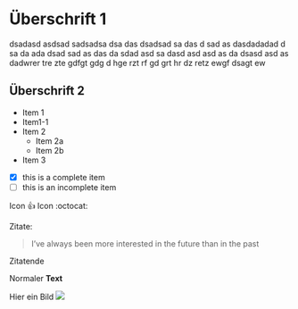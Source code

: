 
# Überschrift 1

dsadasd asdsad sadsadsa dsa das dsadsad sa das d sad as dasdadadad d sa da
ada dsad sad as das da
sdad asd sa dasd asd asd as da dsasd
asd as dadwrer tre zte gdfgt gdg d hge rzt rf gd grt hr dz retz ewgf dsagt ew

## Überschrift 2
* Item 1
* Item1-1
* Item 2
  * Item 2a
  * Item 2b
* Item 3

- [x] this is a complete item
- [ ] this is an incomplete item

Icon :+1: 
Icon :octocat:

Zitate:
> I’ve always been more interested in the future than in the past 

Zitatende

Normaler __Text__

Hier ein Bild
<img src="https://upload.wikimedia.org/wikipedia/commons/c/c1/Sybilla_Ma%C5%82gorzata_Piast%C3%B3wna.jpg"/>

